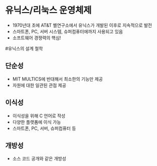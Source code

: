 # 유닉스/리눅스 운영체제

- 1970년대 초에 AT&T 벨연구소에서 유닉스가 개발된 이후로 지속적으로 발전
- 스마트폰, PC, 서버 시스템, 슈퍼컴퓨터에까지 사용되고 있음
- 소프트웨어 경쟁력의 핵심!

#유닉스의 설계 철학 

## 단순성
- MIT MULTICS에 반대해서 최소한의 기능만 제공
- 자원에 대한 일관된 관점 제공

## 이식성
- 이식성을 위해 C 언어로 작성
- 다양한 플랫폼에 이식 가능
- 스마트폰, PC, 서버, 슈퍼컴퓨터 등

## 개방성
- 소스 코드 공개와 같은 개방성
